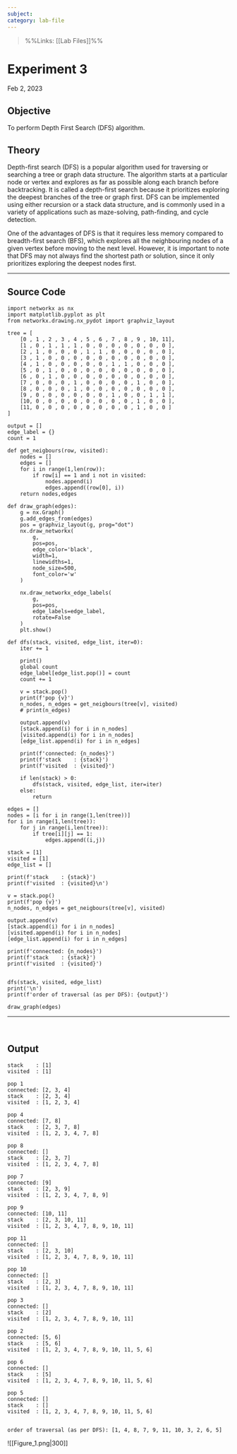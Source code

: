 ```yaml
---
subject: 
category: lab-file
---
```

>%%Links: [[Lab Files]]%%

# Experiment 3
Feb 2, 2023

## Objective
To perform Depth First Search (DFS) algorithm.

## Theory
Depth-first search (DFS) is a popular algorithm used for traversing or searching a tree or graph data structure. The algorithm starts at a particular node or vertex and explores as far as possible along each branch before backtracking. It is called a depth-first search because it prioritizes exploring the deepest branches of the tree or graph first. DFS can be implemented using either recursion or a stack data structure, and is commonly used in a variety of applications such as maze-solving, path-finding, and cycle detection. 

One of the advantages of DFS is that it requires less memory compared to breadth-first search (BFS), which explores all the neighbouring nodes of a given vertex before moving to the next level. However, it is important to note that DFS may not always find the shortest path or solution, since it only prioritizes exploring the deepest nodes first.

---
## Source Code
```
import networkx as nx
import matplotlib.pyplot as plt
from networkx.drawing.nx_pydot import graphviz_layout

tree = [
    [0 , 1 , 2 , 3 , 4 , 5 , 6 , 7 , 8 , 9 , 10, 11],
    [1 , 0 , 1 , 1 , 1 , 0 , 0 , 0 , 0 , 0 , 0 , 0 ],
    [2 , 1 , 0 , 0 , 0 , 1 , 1 , 0 , 0 , 0 , 0 , 0 ],
    [3 , 1 , 0 , 0 , 0 , 0 , 0 , 0 , 0 , 0 , 0 , 0 ],
    [4 , 1 , 0 , 0 , 0 , 0 , 0 , 1 , 1 , 0 , 0 , 0 ],
    [5 , 0 , 1 , 0 , 0 , 0 , 0 , 0 , 0 , 0 , 0 , 0 ],
    [6 , 0 , 1 , 0 , 0 , 0 , 0 , 0 , 0 , 0 , 0 , 0 ],
    [7 , 0 , 0 , 0 , 1 , 0 , 0 , 0 , 0 , 1 , 0 , 0 ],
    [8 , 0 , 0 , 0 , 1 , 0 , 0 , 0 , 0 , 0 , 0 , 0 ],
    [9 , 0 , 0 , 0 , 0 , 0 , 0 , 1 , 0 , 0 , 1 , 1 ],
    [10, 0 , 0 , 0 , 0 , 0 , 0 , 0 , 0 , 1 , 0 , 0 ],
    [11, 0 , 0 , 0 , 0 , 0 , 0 , 0 , 0 , 1 , 0 , 0 ]    
]

output = []
edge_label = {}
count = 1

def get_neigbours(row, visited):
    nodes = []
    edges = []
    for i in range(1,len(row)):
        if row[i] == 1 and i not in visited:
            nodes.append(i)
            edges.append((row[0], i))
    return nodes,edges

def draw_graph(edges):
    g = nx.Graph()
    g.add_edges_from(edges)
    pos = graphviz_layout(g, prog="dot")
    nx.draw_networkx(
        g,
        pos=pos, 
        edge_color='black', 
        width=1, 
        linewidths=1,
        node_size=500, 
        font_color='w'
    )

    nx.draw_networkx_edge_labels(
        g,
        pos=pos,
        edge_labels=edge_label,
        rotate=False
    )
    plt.show()

def dfs(stack, visited, edge_list, iter=0):
    iter += 1

    print()
    global count
    edge_label[edge_list.pop()] = count
    count += 1

    v = stack.pop()
    print(f'pop {v}')
    n_nodes, n_edges = get_neigbours(tree[v], visited)
    # print(n_edges)

    output.append(v)
    [stack.append(i) for i in n_nodes]
    [visited.append(i) for i in n_nodes]
    [edge_list.append(i) for i in n_edges]

    print(f'connected: {n_nodes}')
    print(f'stack    : {stack}')
    print(f'visited  : {visited}')

    if len(stack) > 0:
        dfs(stack, visited, edge_list, iter=iter)
    else:
        return

edges = []
nodes = [i for i in range(1,len(tree))]
for i in range(1,len(tree)):
    for j in range(i,len(tree)):
        if tree[i][j] == 1:
            edges.append((i,j))

stack = [1]
visited = [1]
edge_list = []

print(f'stack    : {stack}')
print(f'visited  : {visited}\n')

v = stack.pop()
print(f'pop {v}')
n_nodes, n_edges = get_neigbours(tree[v], visited)

output.append(v)
[stack.append(i) for i in n_nodes]
[visited.append(i) for i in n_nodes]
[edge_list.append(i) for i in n_edges]

print(f'connected: {n_nodes}')
print(f'stack    : {stack}')
print(f'visited  : {visited}')


dfs(stack, visited, edge_list)
print('\n')
print(f'order of traversal (as per DFS): {output}')

draw_graph(edges)
```

---
<div style="page-break-after: always; visibility: hidden">
\pagebreak
</div>

## Output
```
stack    : [1]
visited  : [1]

pop 1
connected: [2, 3, 4]
stack    : [2, 3, 4]
visited  : [1, 2, 3, 4]

pop 4
connected: [7, 8]
stack    : [2, 3, 7, 8]
visited  : [1, 2, 3, 4, 7, 8]

pop 8
connected: []
stack    : [2, 3, 7]
visited  : [1, 2, 3, 4, 7, 8]

pop 7
connected: [9]
stack    : [2, 3, 9]
visited  : [1, 2, 3, 4, 7, 8, 9]

pop 9
connected: [10, 11]
stack    : [2, 3, 10, 11]
visited  : [1, 2, 3, 4, 7, 8, 9, 10, 11]

pop 11
connected: []
stack    : [2, 3, 10]
visited  : [1, 2, 3, 4, 7, 8, 9, 10, 11]

pop 10
connected: []
stack    : [2, 3]
visited  : [1, 2, 3, 4, 7, 8, 9, 10, 11]

pop 3
connected: []
stack    : [2]
visited  : [1, 2, 3, 4, 7, 8, 9, 10, 11]

pop 2
connected: [5, 6]
stack    : [5, 6]
visited  : [1, 2, 3, 4, 7, 8, 9, 10, 11, 5, 6]

pop 6
connected: []
stack    : [5]
visited  : [1, 2, 3, 4, 7, 8, 9, 10, 11, 5, 6]

pop 5
connected: []
stack    : []
visited  : [1, 2, 3, 4, 7, 8, 9, 10, 11, 5, 6]


order of traversal (as per DFS): [1, 4, 8, 7, 9, 11, 10, 3, 2, 6, 5]
```


<span class="centerImg">![[Figure_1.png|300]]</span>
